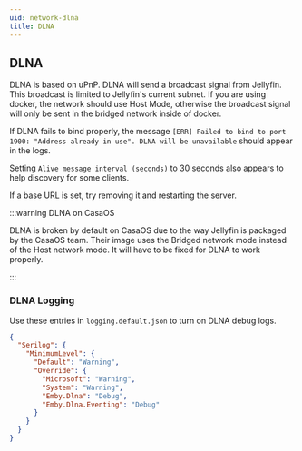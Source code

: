 ```yaml
---
uid: network-dlna
title: DLNA
---
```


## DLNA

DLNA is based on uPnP.
DLNA will send a broadcast signal from Jellyfin.
This broadcast is limited to Jellyfin's current subnet.
If you are using docker, the network should use Host Mode, otherwise the broadcast signal will only be sent in the bridged network inside of docker.

If DLNA fails to bind properly, the message `[ERR] Failed to bind to port 1900: "Address already in use". DLNA will be unavailable` should appear in the logs.

Setting `Alive message interval (seconds)` to 30 seconds also appears to help discovery for some clients.

If a base URL is set, try removing it and restarting the server.

:::warning DLNA on CasaOS

DLNA is broken by default on CasaOS due to the way Jellyfin is packaged by the CasaOS team. Their image uses the Bridged network mode instead of the Host network mode. It will have to be fixed for DLNA to work properly.

:::

### DLNA Logging

Use these entries in `logging.default.json` to turn on DLNA debug logs.

```json
{
  "Serilog": {
    "MinimumLevel": {
      "Default": "Warning",
      "Override": {
        "Microsoft": "Warning",
        "System": "Warning",
        "Emby.Dlna": "Debug",
        "Emby.Dlna.Eventing": "Debug"
      }
    }
  }
}
```
